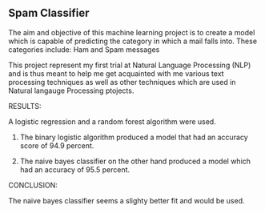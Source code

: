 ## Spam Classifier

The aim and objective of this machine learning project is to create a model which is capable of predicting the category in which a mail falls into.
These categories include:
Ham and Spam messages

This project represent my first trial at Natural Language Processing (NLP) and is thus meant to help me get acquainted with me various text processing techniques as well as other techniques which are used in Natural langauge Processing ptojects.

RESULTS:

A logistic regression and a random forest algorithm were used.

1. The binary logistic algorithm produced a model that had an accuracy score of
   94.9 percent.  

2. The naive bayes classifier on the other hand produced a model which had an 
   accuracy of 95.5 percent. 
   
CONCLUSION:

The naive bayes classifier seems a slighty better fit and would be used. 
